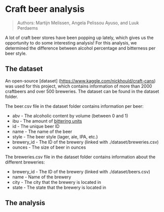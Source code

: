 # Craft beer analysis
> Authors: Martijn Melissen, Angela Pelissou Ayuso, and Luuk Perdaems

A lot of craft beer stores have been popping up lately, which gives us the opportunity to do some interesting analysis! For this analysis, we determined the difference between alcohol percentage and bitterness per beer style.

## The dataset
An open-source [dataset] (https://www.kaggle.com/nickhould/craft-cans) was used for this project, which contains information of more than 2000 craftbeers and over 500 breweries. The dataset can be found in the dataset folder.

The beer.csv file in the dataset folder contains information per beer:
- abv - The alcoholic content by volume (between 0 and 1)
- ibu - The amount of [bittering units](https://www.thespruceeats.com/international-bittering-units-353254)
- id - The unique beer ID
- name - The name of the beer
- style - The beer style (lager, ale, IPA, etc.)
- brewery_id - The ID of the brewery (linked with ./dataset/breweries.csv)
- ounces - The size of beer in ounces

The breweries.csv file in the dataset folder contains information about the different breweries:
- brewery_id - The ID of the brewery (linked with ./dataset/beers.csv)
- name - Name of the brewery
- city - The city that the brewery is located in
- state - The state that the brewery is located in

## The analysis

